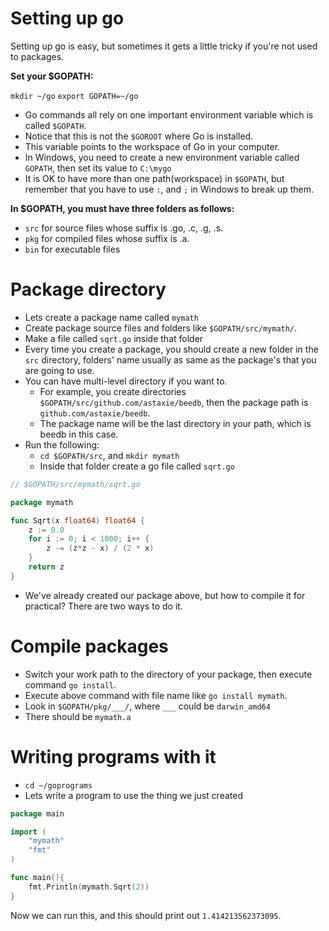 Setting up go
===

Setting up go is easy, but sometimes it gets a little tricky if you're not used to packages. 

**Set your $GOPATH:**

`mkdir ~/go`
`export GOPATH=~/go`

- Go commands all rely on one important environment variable which is called `$GOPATH`.
- Notice that this is not the `$GOROOT` where Go is installed.
- This variable points to the workspace of Go in your computer.
- In Windows, you need to create a new environment variable called `GOPATH`, then set its value to `C:\mygo`
- It is OK to have more than one path(workspace) in `$GOPATH`, but remember that you have to use `:`, and `;` in Windows to break up them.

**In $GOPATH, you must have three folders as follows:**

- `src` for source files whose suffix is .go, .c, .g, .s.
- `pkg` for compiled files whose suffix is .a.
- `bin` for executable files

Package directory
===

- Lets create a package name called `mymath`
- Create package source files and folders like `$GOPATH/src/mymath/`.
- Make a file called `sqrt.go` inside that folder
- Every time you create a package, you should create a new folder in the `src` directory, folders' name usually as same as the package's that you are going to use.
- You can have multi-level directory if you want to. 
    - For example, you create directories `$GOPATH/src/github.com/astaxie/beedb`, then the package path is `github.com/astaxie/beedb`. 
    - The package name will be the last directory in your path, which is beedb in this case.
- Run the following:
    - `cd $GOPATH/src`, and `mkdir mymath`
    - Inside that folder create a go file called `sqrt.go`

```go
// $GOPATH/src/mymath/sqrt.go

package mymath

func Sqrt(x float64) float64 {
    z := 0.0
    for i := 0; i < 1000; i++ {
        z -= (z*z - x) / (2 * x)
    }
    return z
}
```

- We've already created our package above, but how to compile it for practical? There are two ways to do it.

Compile packages
===

- Switch your work path to the directory of your package, then execute command `go install`.    
- Execute above command with file name like `go install mymath`.
- Look in `$GOPATH/pkg/___/`, where `___` could be `darwin_amd64`
- There should be `mymath.a`

Writing programs with it
===

- `cd ~/goprograms`
- Lets write a program to use the thing we just created

```go
package main

import (
    "mymath"
    "fmt"
)

func main(){        
    fmt.Println(mymath.Sqrt(2))
}
```

Now we can run this, and this should print out `1.414213562373095`.
